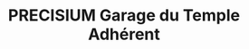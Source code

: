 ---
title: "PRECISIUM Garage du Temple Adhérent"
url: /vendome/precisium-garage-du-temple-adherent/
shop: réparation de voitures
---